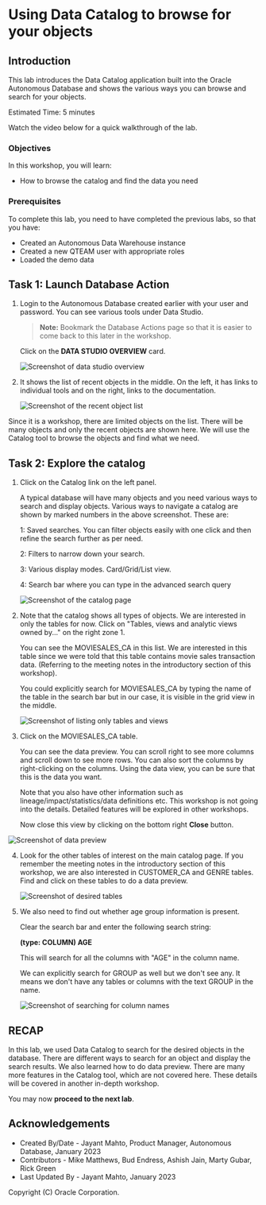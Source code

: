# Using Data Catalog to browse for your objects


## Introduction

This lab introduces the Data Catalog application built into the Oracle Autonomous Database and shows the various ways you can browse and search for your objects.

Estimated Time: 5 minutes

Watch the video below for a quick walkthrough of the lab.
[](youtube:youtubeid)

### Objectives

In this workshop, you will learn:
-	How to browse the catalog and find the data you need

### Prerequisites

To complete this lab, you need to have completed the previous labs, so that you have:

- Created an Autonomous Data Warehouse instance
- Created a new QTEAM user with appropriate roles
- Loaded the demo data

## Task 1: Launch Database Action

1.  Login to the Autonomous Database created earlier with your user and
    password. You can see various tools under Data Studio.

    >**Note:** Bookmark the Database Actions page so that it is easier to come
    back to this later in the workshop.
    
    Click on the **DATA STUDIO OVERVIEW** card.

    ![Screenshot of data studio overview](images/image1_datastudio_overview.png)

2.  It shows the list of recent objects in the middle. On the left, it
    has links to individual tools and on the right, links to
    the documentation.

    ![Screenshot of the recent object list](images/image2_datastudio_overview_list.png)

Since it is a workshop, there are limited objects on the list. There
will be many objects and only the recent objects are shown here. We will
use the Catalog tool to browse the objects and find what we need.

## Task 2: Explore the catalog

1.  Click on the Catalog link on the left panel.

    A typical database will have many objects and you need various
    ways to search and display objects. Various ways to navigate a catalog
    are shown by marked numbers in the above screenshot. These are:
    
    1: Saved searches. You can filter objects easily with one click and
    then refine the search further as per need.
    
    2: Filters to narrow down your search.
    
    3: Various display modes. Card/Grid/List view.
    
    4: Search bar where you can type in the advanced search query

    ![Screenshot of the catalog page](images/image3_catalog_ui_zones.png)

2.  Note that the catalog shows all types of objects. We are interested in
    only the tables for now. Click on "Tables, views and analytic views
    owned by..." on the right zone 1.

    You can see the MOVIESALES_CA in this list. We are interested in this
    table since we were told that this table contains movie sales
    transaction data. (Referring to the meeting notes in the introductory
    section of this workshop).
    
    You could explicitly search for MOVIESALES_CA by typing the name of
    the table in the search bar but in our case, it is visible in
    the grid view in the middle.

    ![Screenshot of listing only tables and views](images/image4_catalog_tables.png)

3.  Click on the MOVIESALES_CA table.

    You can see the data preview. You can scroll right to see more columns
    and scroll down to see more rows. You can also sort the columns by
    right-clicking on the columns. Using the data view, you can be sure
    that this is the data you want.
    
    Note that you also have other information such as
    lineage/impact/statistics/data definitions etc. This workshop is not
    going into the details. Detailed features will be explored in other
    workshops.
    
    Now close this view by clicking on the bottom right **Close** button.

![Screenshot of data preview](images/image5_catalog_data_preview.png)

4.  Look for the other tables of interest on the main catalog page.
    If you remember the meeting notes in the introductory section of this
    workshop, we are also interested in CUSTOMER_CA and GENRE tables.
    Find and click on these tables to do a data preview.

    ![Screenshot of desired tables](images/image6_catalog_tables_grid.png)

5.  We also need to find out whether age group information is present.

    Clear the search bar and enter the following search string:
    
    **(type: COLUMN) AGE**
    
    This will search for all the columns with "AGE" in the column name.
    
    We can explicitly search for GROUP as well but we don't see any.
    It means we don't have any tables or columns with the text GROUP in the name.
    

    ![Screenshot of searching for column names](images/image7_catalog_search_cols.png)

## RECAP

In this lab, we used Data Catalog to search for the desired objects in the database. There are different 
ways to search for an object and display the search results. We also learned how to do data preview. There are many more features in the Catalog tool, which are not covered here. These details will be covered in another in-depth workshop.

You may now **proceed to the next lab**.

## Acknowledgements

- Created By/Date - Jayant Mahto, Product Manager, Autonomous Database, January 2023
- Contributors - Mike Matthews, Bud Endress, Ashish Jain, Marty Gubar, Rick Green
- Last Updated By - Jayant Mahto, January 2023


Copyright (C)  Oracle Corporation.